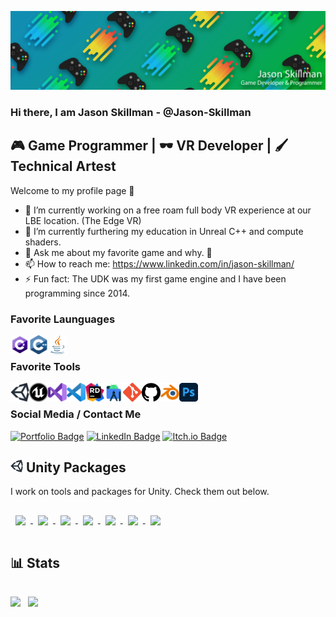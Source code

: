 [![jason_skillman_banner](assets/controller_banner_wide.png)](https://jasonskillman.wixsite.com/website)

### Hi there, I am Jason Skillman - @Jason-Skillman
## 🎮 Game Programmer | 🕶️ VR Developer | 🖌️ Technical Artest

Welcome to my profile page 👏

- 🔭 I’m currently working on a free roam full body VR experience at our LBE location. (The Edge VR)
- 🌱 I’m currently furthering my education in Unreal C++ and compute shaders.
- 💬 Ask me about my favorite game and why. 🚀
- 📫 How to reach me: https://www.linkedin.com/in/jason-skillman/
- ⚡ Fun fact: The UDK was my first game engine and I have been programming since 2014.

### Favorite Launguages
<img align="left" alt="C#" title="C#" width="30px" src="assets/launguages/c_sharp.png"/>
<img align="left" alt="C++" title="C++" width="30px" src="assets/launguages/c_plus_plus.png"/>
<img align="left" alt="Java" title="Java" width="30px" src="assets/launguages/java.png"/>
<br>

### Favorite Tools
<img align="left" alt="Unity" title="Unity" width="30px" src="assets/tools/unity.png"/>
<img align="left" alt="Unreal" title="Unreal" width="30px" src="assets/tools/unreal.png"/>
<img align="left" alt="Visual Studio" title="Visual Studio" width="30px" src="assets/tools/visual_studio.png"/>
<img align="left" alt="Visual Studio Code" title="Visual Studio Code" width="30px" src="assets/tools/visual_studio_code.png"/>
<img align="left" alt="Jetbrains Rider" title="Jetbrains Rider" width="30px" src="assets/tools/jetbrains_rider.png"/>
<img align="left" alt="Android Studio" title="Android Studio" width="30px" src="assets/tools/android_studio.png"/>
<img align="left" alt="Git" title="Git" width="30px" src="assets/tools/git.png"/>
<img align="left" alt="GitHub" title="GitHub" width="30px" src="assets/tools/github.svg"/>
<img align="left" alt="Blender" title="Blender" width="30px" src="assets/tools/blender.png"/>
<img align="left" alt="Photoshop" title="Photoshop" width="30px" src="assets/tools/photoshop.png"/>
<br>

### Social Media / Contact Me
[![Portfolio Badge](https://img.shields.io/badge/Portfolio-Website-informational?style=flat&logo=hack-the-box&logoColor=white&color=00b327)]([https://jason-skillman.github.io/)
[![LinkedIn Badge](https://img.shields.io/badge/LinkedIn-Profile-informational?style=flat&logo=linkedin&logoColor=white&color=0D76A8)](https://www.linkedin.com/in/jason-skillman/)
[![Itch.io Badge](https://img.shields.io/badge/Itch.io-Profile-informational?style=flat&logo=itch.io&logoColor=white&color=ff3366)](https://jason_skillman.itch.io/)
<br>

<!--
[<img aligh="left" alt="MyWebsite" width="26px" src="https://raw.githubusercontent.com/iconic/open-iconic/master/svg/globe.svg"/>][MyWebsite]
[<img aligh="left" alt="LinkedIn" width="26px" src="assets/linkedin.png"/>][LinkedIn]
[<img aligh="left" alt="Itch.io" width="26px" src="assets/itch.io.png"/>][Itch.io]
-->

## <img alt="Unity" title="Unity" width="20px" src="assets/tools/unity.png"/> Unity Packages
I work on tools and packages for Unity. Check them out below.

<a href="https://github.com/Jason-Skillman/Unity-Async-Addressables-Manager">
  <img align="center" style="margin:1rem 0.5rem" src="https://github-readme-stats.vercel.app/api/pin/?username=Jason-Skillman&repo=Unity-Async-Addressables-Manager&theme=tokyonight" />
</a>

<a href="https://github.com/Jason-Skillman/Unity-Scriptable-Events">
  <img align="center" style="margin:1rem 0.5rem" src="https://github-readme-stats.vercel.app/api/pin/?username=Jason-Skillman&repo=Unity-Scriptable-Events&theme=tokyonight" />
</a>

<a href="https://github.com/Jason-Skillman/Unity-Scriptable-Tags">
  <img align="center" style="margin:1rem 0.5rem" src="https://github-readme-stats.vercel.app/api/pin/?username=Jason-Skillman&repo=Scriptable-Tags&theme=tokyonight" />
</a>

<a href="https://github.com/Jason-Skillman/Unity-Scene-Reference">
  <img align="center" style="margin:1rem 0.5rem" src="https://github-readme-stats.vercel.app/api/pin/?username=Jason-Skillman&repo=Unity-Scene-Reference&theme=tokyonight" />
</a>

<a href="https://github.com/Jason-Skillman/Unity-Singleton-Behavior">
  <img align="center" style="margin:1rem 0.5rem" src="https://github-readme-stats.vercel.app/api/pin/?username=Jason-Skillman&repo=Unity-Singleton-Behavior&theme=tokyonight" />
</a>

<a href="https://github.com/Jason-Skillman/Unity-Voxel-Engine-Tutorial">
  <img align="center" style="margin:1rem 0.5rem" src="https://github-readme-stats.vercel.app/api/pin/?username=Jason-Skillman&repo=Unity-Voxel-Engine-Tutorial&theme=tokyonight" />
</a>

<a href="https://github.com/Jason-Skillman/Unity-Design-Patterns">
  <img align="center" style="margin:1rem 0.5rem" src="https://github-readme-stats.vercel.app/api/pin/?username=Jason-Skillman&repo=Unity-Design-Patterns&theme=tokyonight" />
</a>

<br>

## 📊 Stats
<img align="center" src="https://github-readme-stats.vercel.app/api?username=Jason-Skillman&&show_icons=true&theme=tokyonight">

<img align="center" style="margin:1rem 0.5rem" src="https://github-readme-stats.vercel.app/api/top-langs/?username=Jason-Skillman&layout=compact&hide=shaderlab,css&langs_count=8&theme=tokyonight" />
<!-- https://github.com/anuraghazra/github-readme-stats -->



<!-- Definitions -->
[MyWebsite]: https://jasonskillman.wixsite.com/website
[LinkedIn]: https://www.linkedin.com/in/jason-skillman/
[Itch.io]: https://jason_skillman.itch.io/
<!-- [GitLab]: https://gitlab.com/Jason-Skillman -->



<!-- Old themes
<img src="https://github-readme-stats.vercel.app/api?username=Jason-Skillman&&show_icons=true&title_color=ffffff&icon_color=bb2acf&text_color=daf7dc&bg_color=151515">
-->



<!--
**Jason-Skillman/Jason-Skillman** is a ✨ _special_ ✨ repository because its `README.md` (this file) appears on your GitHub profile.

Here are some ideas to get you started:

- 🔭 I’m currently working on ...
- 🌱 I’m currently learning ...
- 👯 I’m looking to collaborate on ...
- 🤔 I’m looking for help with ...
- 💬 Ask me about ...
- 📫 How to reach me: ...
- 😄 Pronouns: ...
- ⚡ Fun fact: ...
-->
